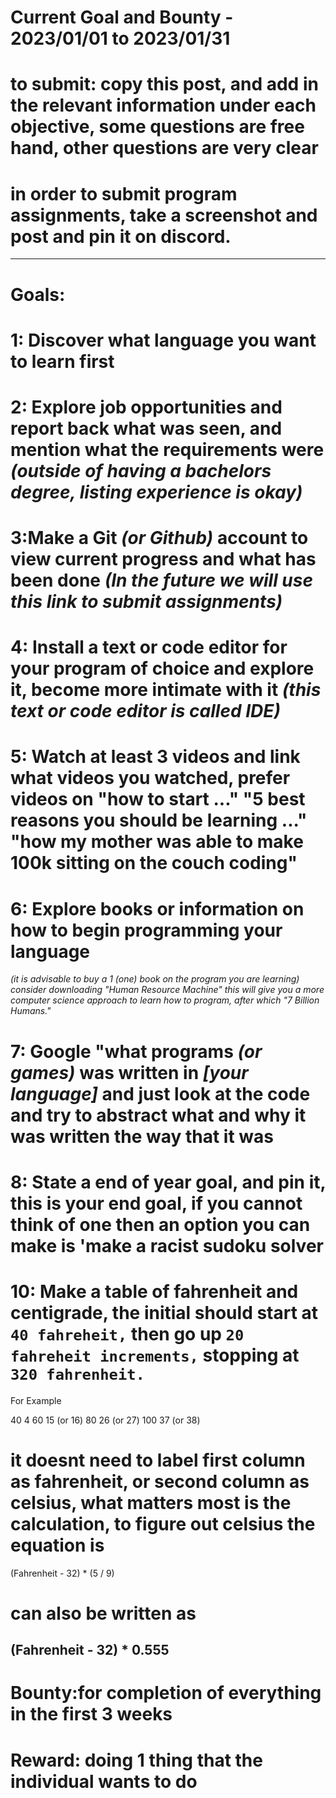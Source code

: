 # Current Goal and Bounty - 2023/01/01 to 2023/01/31 
# to submit: copy this post, and add in the relevant information under each objective, some questions are free hand, other questions are very clear
# in order to submit program assignments, take a screenshot and post and pin it on discord.
---
# Goals: 
# 1: Discover what language you want to learn first

# 2: Explore job opportunities and report back what was seen, and mention what the requirements were *(outside of having a bachelors degree, listing experience is okay)*

# 3:Make a Git *(or Github)* account to view current progress and what has been done *(In the future we will use this link to submit assignments)*

# 4: Install a text or code editor for your program of choice and explore it, become more intimate with it *(this text or code editor is called IDE)*

# 5: Watch at least 3 videos and link what videos you watched, prefer videos on "how to start ..." "5 best reasons you should be learning ..." "how my mother was able to make 100k sitting on the couch coding"

# 6: Explore books or information on how to begin programming your language
*(it is advisable to buy a 1 (one) book on the program you are learning) consider downloading "Human Resource Machine" this will give you a more computer science approach to learn how to program, after which "7 Billion Humans."*

# 7: Google "what programs *(or games)* was written in *[your language]* and just look at the code and try to abstract what and why it was written the way that it was

# 8: State a end of year goal, and pin it, this is your end goal, if you cannot think of one then an option you can make is 'make a racist sudoku solver


# 10: Make a table of fahrenheit and centigrade, the initial  should start at `40 fahreheit,` then go up `20 fahreheit increments,` stopping at `320 fahrenheit.`
For Example

40  4 
60  15 (or 16)
80  26 (or 27)
100 37 (or 38)

# it doesnt need to label first column as fahrenheit, or second column as celsius, what matters most is the calculation, to figure out celsius the equation is 
(Fahrenheit - 32) * (5 / 9)

# can also be written as

(Fahrenheit - 32) * 0.555
---
# Bounty:for completion of everything in the first 3 weeks
# Reward: doing 1 thing that the individual wants to do
